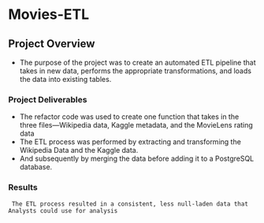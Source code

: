 # Movies-ETL
## Project Overview
 * The purpose of the project was to create an automated ETL pipeline that takes in new data, performs the appropriate
   transformations, and loads the data into existing tables.
### Project Deliverables
 * The refactor code was used to create one function that takes in the three files—Wikipedia data, Kaggle metadata, and the MovieLens rating data
 * The ETL process was performed by extracting and transforming the Wikipedia Data and the Kaggle data.
 * And subsequently by merging the data before adding it to a PostgreSQL database.
 ### Results
     The ETL process resulted in a consistent, less null-laden data that Analysts could use for analysis
